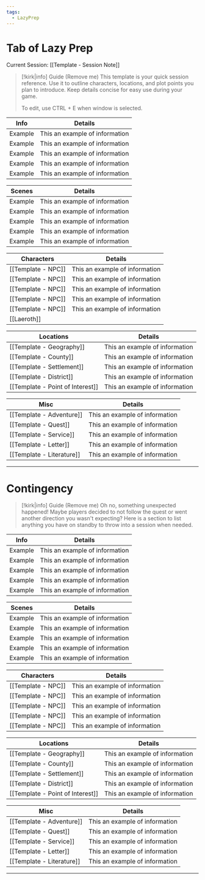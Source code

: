 ```yaml
---
tags:
  - LazyPrep
---
```



# Tab of Lazy Prep
Current Session: 
[[Template - Session Note]]

> [!kirk|info] Guide (Remove me)
> This template is your quick session reference. Use it to outline characters, locations, and plot points you plan to introduce. Keep details concise for easy use during your game.
>
> To edit, use CTRL + E when window is selected.

| Info | Details |
| ---- | ---- |
| Example | This an example of information |
| Example | This an example of information |
| Example | This an example of information |
| Example | This an example of information |
| Example | This an example of information |

| Scenes | Details |
| ---- | ---- |
| Example | This an example of information |
| Example | This an example of information |
| Example | This an example of information |
| Example | This an example of information |
| Example | This an example of information |

| Characters         | Details                        |
| ------------------ | ------------------------------ |
| [[Template - NPC]] | This an example of information |
| [[Template - NPC]] | This an example of information |
| [[Template - NPC]] | This an example of information |
| [[Template - NPC]] | This an example of information |
| [[Template - NPC]] | This an example of information |
| [[Laeroth]]        |                                |

| Locations | Details |
| ---- | ---- |
| [[Template - Geography]] | This an example of information |
| [[Template - County]] | This an example of information |
| [[Template - Settlement]] | This an example of information |
| [[Template - District]] | This an example of information |
| [[Template - Point of Interest]] | This an example of information |

| Misc | Details |
| ---- | ---- |
| [[Template - Adventure]] | This an example of information |
| [[Template - Quest]] | This an example of information |
| [[Template - Service]] | This an example of information |
| [[Template - Letter]] | This an example of information |
| [[Template - Literature]] | This an example of information |

---

# Contingency

> [!kirk|info] Guide (Remove me)
> Oh no, something unexpected happened! Maybe players decided to not follow the quest or went another direction you wasn't expecting? Here is a section to list anything you have on standby to throw into a session when needed.
>

| Info | Details |
| ---- | ---- |
| Example | This an example of information |
| Example | This an example of information |
| Example | This an example of information |
| Example | This an example of information |
| Example | This an example of information |

| Scenes | Details |
| ---- | ---- |
| Example | This an example of information |
| Example | This an example of information |
| Example | This an example of information |
| Example | This an example of information |
| Example | This an example of information |

| Characters | Details |
| ---- | ---- |
| [[Template - NPC]] | This an example of information |
| [[Template - NPC]] | This an example of information |
| [[Template - NPC]] | This an example of information |
| [[Template - NPC]] | This an example of information |
| [[Template - NPC]]  | This an example of information |

| Locations | Details |
| ---- | ---- |
| [[Template - Geography]] | This an example of information |
| [[Template - County]] | This an example of information |
| [[Template - Settlement]] | This an example of information |
| [[Template - District]] | This an example of information |
| [[Template - Point of Interest]] | This an example of information |

| Misc | Details |
| ---- | ---- |
| [[Template - Adventure]] | This an example of information |
| [[Template - Quest]] | This an example of information |
| [[Template - Service]] | This an example of information |
| [[Template - Letter]] | This an example of information |
| [[Template - Literature]] | This an example of information |

---